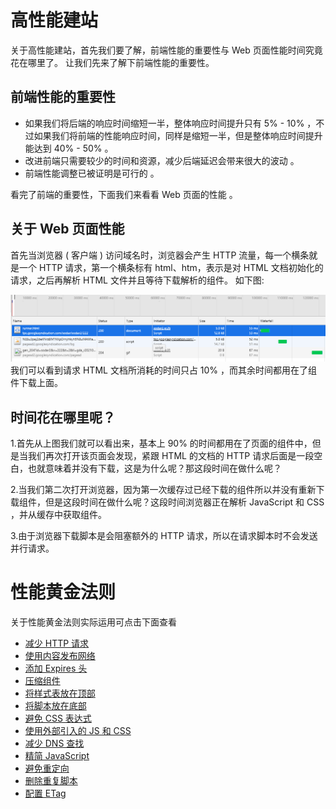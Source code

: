 # 高性能建站

关于高性能建站，首先我们要了解，前端性能的重要性与 Web 页面性能时间究竟花在哪里了。 让我们先来了解下前端性能的重要性。

## 前端性能的重要性

 * 如果我们将后端的响应时间缩短一半，整体响应时间提升只有 5% - 10% ，不过如果我们将前端的性能响应时间，同样是缩短一半，但是整体响应时间提升能达到 40% - 50% 。
 * 改进前端只需要较少的时间和资源，减少后端延迟会带来很大的波动 。
 * 前端性能调整已被证明是可行的 。    

看完了前端的重要性，下面我们来看看 Web 页面的性能 。

## 关于 Web 页面性能

首先当浏览器 ( 客户端 ) 访问域名时，浏览器会产生 HTTP 流量，每一个横条就是一个 HTTP 请求，第一个横条标有 html、htm，表示是对 HTML 文档初始化的请求，之后再解析 HTML 文件并且等待下载解析的组件。
如下图:  

<img src="images/01.png"></img>
我们可以看到请求 HTML 文档所消耗的时间只占 10% ，而其余时间都用在了组件下载上面。

## 时间花在哪里呢？

1.首先从上图我们就可以看出来，基本上 90% 的时间都用在了页面的组件中，但是当我们再次打开该页面会发现，紧跟 HTML 的文档的 HTTP 请求后面是一段空白，也就意味着并没有下载，这是为什么呢？那这段时间在做什么呢？

2.当我们第二次打开浏览器，因为第一次缓存过已经下载的组件所以并没有重新下载组件，但是这段时间在做什么呢？这段时间浏览器正在解析 JavaScript 和 CSS ，并从缓存中获取组件。
 
3.由于浏览器下载脚本是会阻塞额外的 HTTP 请求，所以在请求脚本时不会发送并行请求。

# 性能黄金法则
关于性能黄金法则实际运用可点击下面查看        
* [减少 HTTP 请求](./减少%20HTTP%20请求.md)
* [使用内容发布网络](./使用内容发布网络.md)
* [添加 Expires 头](./添加%20Expires%20头.md)
* [压缩组件](./压缩组件.md)
* [将样式表放在顶部]()
* [将脚本放在底部]()
* [避免 CSS 表达式]()
* [使用外部引入的 JS 和 CSS]()
* [减少 DNS 查找]()
* [精简 JavaScript]()
* [避免重定向]()
* [删除重复脚本]()
* [配置 ETag]()